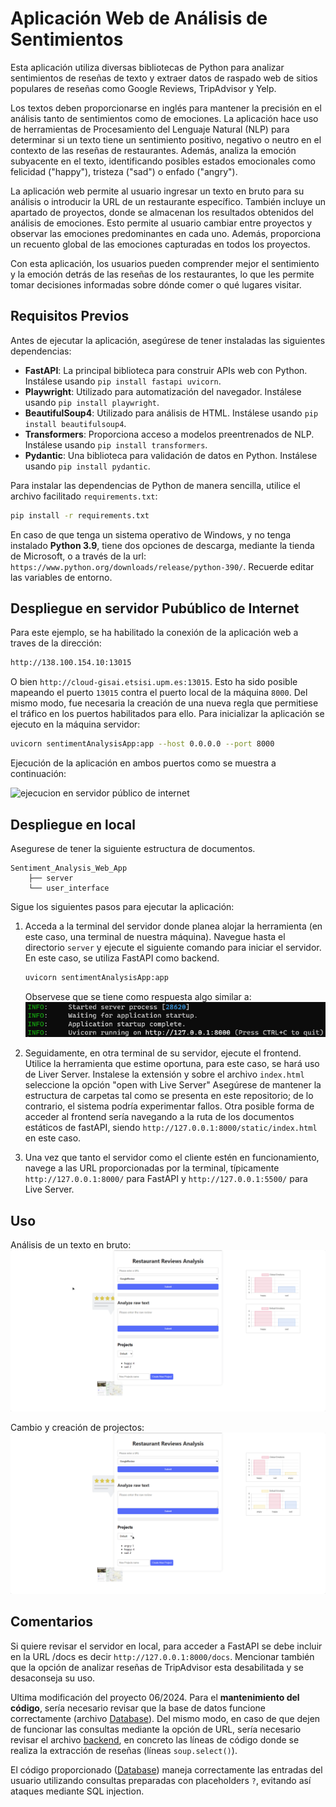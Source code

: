 # Aplicación Web de Análisis de Sentimientos

Esta aplicación utiliza diversas bibliotecas de Python para analizar sentimientos de reseñas de texto y extraer datos de raspado web de sitios populares de reseñas como Google Reviews, TripAdvisor y Yelp.

Los textos deben proporcionarse en inglés para mantener la precisión en el análisis tanto de sentimientos como de emociones. La aplicación hace uso de herramientas de Procesamiento del Lenguaje Natural (NLP) para determinar si un texto tiene un sentimiento positivo, negativo o neutro en el contexto de las reseñas de restaurantes. Además, analiza la emoción subyacente en el texto, identificando posibles estados emocionales como felicidad ("happy"), tristeza ("sad") o enfado ("angry").

La aplicación web permite al usuario ingresar un texto en bruto para su análisis o introducir la URL de un restaurante específico. También incluye un apartado de proyectos, donde se almacenan los resultados obtenidos del análisis de emociones. Esto permite al usuario cambiar entre proyectos y observar las emociones predominantes en cada uno. Además, proporciona un recuento global de las emociones capturadas en todos los proyectos.

Con esta aplicación, los usuarios pueden comprender mejor el sentimiento y la emoción detrás de las reseñas de los restaurantes, lo que les permite tomar decisiones informadas sobre dónde comer o qué lugares visitar.

## Requisitos Previos

Antes de ejecutar la aplicación, asegúrese de tener instaladas las siguientes dependencias:

- **FastAPI**: La principal biblioteca para construir APIs web con Python. Instálese usando `pip install fastapi uvicorn`.
- **Playwright**: Utilizado para automatización del navegador. Instálese usando `pip install playwright`.
- **BeautifulSoup4**: Utilizado para análisis de HTML. Instálese usando `pip install beautifulsoup4`.
- **Transformers**: Proporciona acceso a modelos preentrenados de NLP. Instálese usando `pip install transformers`.
- **Pydantic**: Una biblioteca para validación de datos en Python. Instálese usando `pip install pydantic`.

Para instalar las dependencias de Python de manera sencilla, utilice el archivo facilitado `requirements.txt`:

```bash
pip install -r requirements.txt
```

En caso de que tenga un sistema operativo de Windows, y no tenga instalado **Python 3.9**, tiene dos opciones de descarga, mediante la tienda de Microsoft, o a través de la url: `https://www.python.org/downloads/release/python-390/`. Recuerde editar las variables de entorno.

## Despliegue en servidor Pubúblico de Internet

Para este ejemplo, se ha habilitado la conexión de la aplicación web a traves de la dirección:

```bash
http://138.100.154.10:13015
```
O bien `http://cloud-gisai.etsisi.upm.es:13015`. Esto ha sido posible mapeando el puerto `13015` contra el puerto local de la máquina `8000`.  Del mismo modo, fue necesaria la creación de una nueva regla que permitiese el tráfico en los puertos habilitados para ello. Para inicializar la aplicación se ejecuto en la máquina servidor:

```bash
uvicorn sentimentAnalysisApp:app --host 0.0.0.0 --port 8000
```

Ejecución de la aplicación en ambos puertos como se muestra a continuación:

![ejecucion en servidor público de internet](media/servidor_publico_internet.gif)


## Despliegue en local

Asegurese de tener la siguiente estructura de documentos.

```
Sentiment_Analysis_Web_App
    ├── server
    └── user_interface
```

Sigue los siguientes pasos para ejecutar la aplicación:

1. Acceda a la terminal del servidor donde planea alojar la herramienta (en este caso, una terminal de nuestra máquina). Navegue hasta el directorio `server` y ejecute el siguiente comando para iniciar el servidor. En este caso, se utiliza FastAPI como backend.
   ```bash
   uvicorn sentimentAnalysisApp:app
   ```
   Observese que se tiene como respuesta algo similar a:
   ![ejecucion uvicorn main:app](media/uvicorn.png)
  
3. Seguidamente, en otra terminal de su servidor, ejecute el frontend. Utilice la herramienta que estime oportuna, para este caso, se hará uso de Liver Server. Instalese la extensión y sobre el archivo `index.html` seleccione la opción "open with Live Server" Asegúrese de mantener la estructura de carpetas tal como se presenta en este repositorio; de lo contrario, el sistema podría experimentar fallos. Otra posible forma de acceder al frontend sería navegando a la ruta de los documentos estáticos de fastAPI, siendo `http://127.0.0.1:8000/static/index.html` en este caso.

4. Una vez que tanto el servidor como el cliente estén en funcionamiento, navege a las URL proporcionadas por la terminal, típicamente `http://127.0.0.1:8000/` para FastAPI y `http://127.0.0.1:5500/` para Live Server.

## Uso

Análisis de un texto en bruto:
![Demo de la aplicación](media/analize_raw_text.gif)

Cambio y creación de projectos:
![Demo de la aplicación](media/project_change_and_creation.gif)

## Comentarios

Si quiere revisar el servidor en local, para acceder a FastAPI se debe incluir en la URL /docs es decir `http://127.0.0.1:8000/docs`.
Mencionar también que la opción de analizar reseñas de TripAdvisor esta desabilitada y se desaconseja su uso.

Ultima modificación del proyecto 06/2024. Para el **mantenimiento del código**, sería necesario revisar que la base de datos funcione correctamente (archivo [Database](server/sentiment_database.db)). Del mismo modo, en caso de que dejen de funcionar las consultas mediante la opción de URL, sería necesario revisar el archivo [backend](server/sentimentAnalysisApp.py), en concreto las líneas de código donde se realiza la extracción de reseñas (líneas `soup.select()`).

El código proporcionado ([Database](server/sentiment_database.db)) maneja correctamente las entradas del usuario utilizando consultas preparadas con placeholders `?`, evitando así ataques mediante SQL injection.



